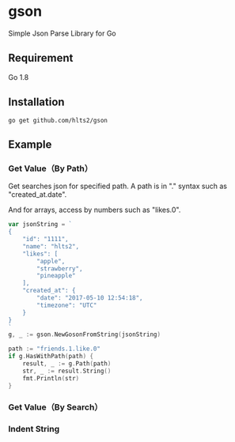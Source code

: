 # gson
Simple Json Parse Library for Go

## Requirement
Go 1.8

## Installation
```shell
go get github.com/hlts2/gson
```
## Example

### Get Value（By Path）
Get searches json for specified path. A path is in "." syntax such as "created_at.date".

And for arrays, access by numbers such as "likes.0".

```go
var jsonString = `
{
    "id": "1111",
    "name": "hlts2",
    "likes": [
        "apple",
        "strawberry",
        "pineapple"
    ],
    "created_at": {
        "date": "2017-05-10 12:54:18",
        "timezone": "UTC"
    }
}
`
g, _ := gson.NewGosonFromString(jsonString)

path := "friends.1.like.0"
if g.HasWithPath(path) {
    result, _ := g.Path(path)
    str, _ := result.String()
    fmt.Println(str)
}
```

### Get Value（By Search）

### Indent String
